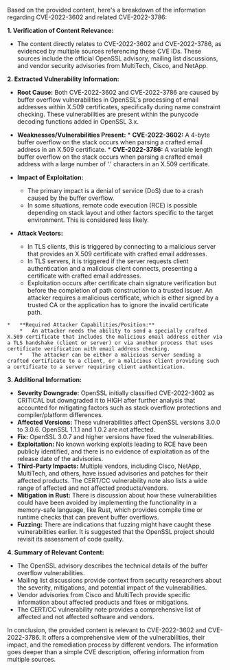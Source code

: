Based on the provided content, here's a breakdown of the information regarding CVE-2022-3602 and related CVE-2022-3786:

**1. Verification of Content Relevance:**

*   The content directly relates to CVE-2022-3602 and CVE-2022-3786, as evidenced by multiple sources referencing these CVE IDs. These sources include the official OpenSSL advisory, mailing list discussions, and vendor security advisories from MultiTech, Cisco, and NetApp.

**2. Extracted Vulnerability Information:**

   *   **Root Cause:** Both CVE-2022-3602 and CVE-2022-3786 are caused by buffer overflow vulnerabilities in OpenSSL's processing of email addresses within X.509 certificates, specifically during name constraint checking. These vulnerabilities are present within the punycode decoding functions added in OpenSSL 3.x.

   *   **Weaknesses/Vulnerabilities Present:**
      *   **CVE-2022-3602:** A 4-byte buffer overflow on the stack occurs when parsing a crafted email address in an X.509 certificate.
      *   **CVE-2022-3786:** A variable length buffer overflow on the stack occurs when parsing a crafted email address with a large number of '.' characters in an X.509 certificate.

   *   **Impact of Exploitation:**
        *   The primary impact is a denial of service (DoS) due to a crash caused by the buffer overflow.
        *   In some situations, remote code execution (RCE) is possible depending on stack layout and other factors specific to the target environment. This is considered less likely.

   *   **Attack Vectors:**
        *   In TLS clients, this is triggered by connecting to a malicious server that provides an X.509 certificate with crafted email addresses.
        *   In TLS servers, it is triggered if the server requests client authentication and a malicious client connects, presenting a certificate with crafted email addresses.
        *   Exploitation occurs after certificate chain signature verification but before the completion of path construction to a trusted issuer. An attacker requires a malicious certificate, which is either signed by a trusted CA or the application has to ignore the invalid certificate path.

    *   **Required Attacker Capabilities/Position:**
        *   An attacker needs the ability to send a specially crafted X.509 certificate that includes the malicious email address either via a TLS handshake (client or server) or via another process that uses certificate verification with email address checking.
        *   The attacker can be either a malicious server sending a crafted certificate to a client, or a malicious client providing such a certificate to a server requiring client authentication.

**3. Additional Information:**

*   **Severity Downgrade:** OpenSSL initially classified CVE-2022-3602 as CRITICAL but downgraded it to HIGH after further analysis that accounted for mitigating factors such as stack overflow protections and compiler/platform differences.
*   **Affected Versions:** These vulnerabilities affect OpenSSL versions 3.0.0 to 3.0.6. OpenSSL 1.1.1 and 1.0.2 are not affected.
*   **Fix:** OpenSSL 3.0.7 and higher versions have fixed the vulnerabilities.
*   **Exploitation:** No known working exploits leading to RCE have been publicly identified, and there is no evidence of exploitation as of the release date of the advisories.
*   **Third-Party Impacts:** Multiple vendors, including Cisco, NetApp, MultiTech, and others, have issued advisories and patches for their affected products. The CERT/CC vulnerability note also lists a wide range of affected and not affected products/vendors.
*  **Mitigation in Rust:** There is discussion about how these vulnerabilities could have been avoided by implementing the functionality in a memory-safe language, like Rust, which provides compile time or runtime checks that can prevent buffer overflows.
*   **Fuzzing:** There are indications that fuzzing might have caught these vulnerabilities earlier. It is suggested that the OpenSSL project should revisit its assessment of code quality.

**4. Summary of Relevant Content:**

*   The OpenSSL advisory describes the technical details of the buffer overflow vulnerabilities.
*   Mailing list discussions provide context from security researchers about the severity, mitigations, and potential impact of the vulnerabilities.
*   Vendor advisories from Cisco and MultiTech provide specific information about affected products and fixes or mitigations.
*   The CERT/CC vulnerability note provides a comprehensive list of affected and not affected software and vendors.

In conclusion, the provided content is relevant to CVE-2022-3602 and CVE-2022-3786. It offers a comprehensive view of the vulnerabilities, their impact, and the remediation process by different vendors. The information goes deeper than a simple CVE description, offering information from multiple sources.
